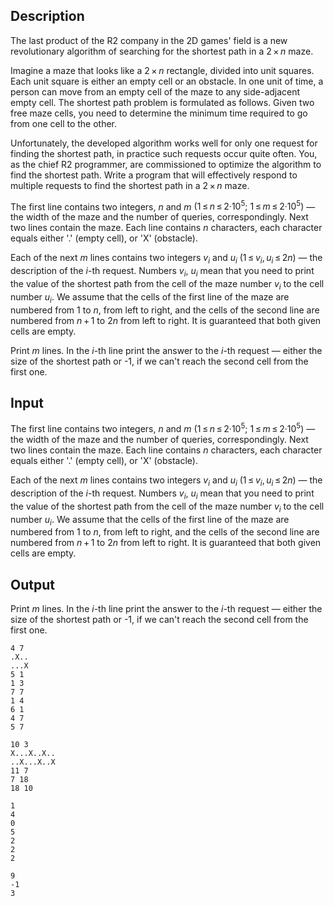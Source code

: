## Description

<div><p>The last product of the R2 company in the 2D games' field is a new revolutionary algorithm of searching for the shortest path in a <span class="tex-span">2 × <i>n</i></span> maze.</p><p>Imagine a maze that looks like a <span class="tex-span">2 × <i>n</i></span> rectangle, divided into unit squares. Each unit square is either an empty cell or an obstacle. In one unit of time, a person can move from an empty cell of the maze to any side-adjacent empty cell. The shortest path problem is formulated as follows. Given two free maze cells, you need to determine the minimum time required to go from one cell to the other.</p><p>Unfortunately, the developed algorithm works well for only one request for finding the shortest path, in practice such requests occur quite often. You, as the chief R2 programmer, are commissioned to optimize the algorithm to find the shortest path. Write a program that will effectively respond to multiple requests to find the shortest path in a <span class="tex-span">2 × <i>n</i></span> maze.</p></div><div class="input-specification"><p>The first line contains two integers, <span class="tex-span"><i>n</i></span> and <span class="tex-span"><i>m</i></span> <span class="tex-span">(1 ≤ <i>n</i> ≤ 2·10<sup class="upper-index">5</sup>;&nbsp;1 ≤ <i>m</i> ≤ 2·10<sup class="upper-index">5</sup>)</span> — the width of the maze and the number of queries, correspondingly. Next two lines contain the maze. Each line contains <span class="tex-span"><i>n</i></span> characters, each character equals either '<span class="tex-font-style-tt">.</span>' (empty cell), or '<span class="tex-font-style-tt">X</span>' (obstacle).</p><p>Each of the next <span class="tex-span"><i>m</i></span> lines contains two integers <span class="tex-span"><i>v</i><sub class="lower-index"><i>i</i></sub></span> and <span class="tex-span"><i>u</i><sub class="lower-index"><i>i</i></sub></span> <span class="tex-span">(1 ≤ <i>v</i><sub class="lower-index"><i>i</i></sub>, <i>u</i><sub class="lower-index"><i>i</i></sub> ≤ 2<i>n</i>)</span> — the description of the <span class="tex-span"><i>i</i></span>-th request. Numbers <span class="tex-span"><i>v</i><sub class="lower-index"><i>i</i></sub></span>, <span class="tex-span"><i>u</i><sub class="lower-index"><i>i</i></sub></span> mean that you need to print the value of the shortest path from the cell of the maze number <span class="tex-span"><i>v</i><sub class="lower-index"><i>i</i></sub></span> to the cell number <span class="tex-span"><i>u</i><sub class="lower-index"><i>i</i></sub></span>. We assume that the cells of the first line of the maze are numbered from <span class="tex-span">1</span> to <span class="tex-span"><i>n</i></span>, from left to right, and the cells of the second line are numbered from <span class="tex-span"><i>n</i> + 1</span> to <span class="tex-span">2<i>n</i></span> from left to right. It is guaranteed that both given cells are empty.</p></div><div class="output-specification"><p>Print <span class="tex-span"><i>m</i></span> lines. In the <span class="tex-span"><i>i</i></span>-th line print the answer to the <span class="tex-span"><i>i</i></span>-th request — either the size of the shortest path or -1, if we can't reach the second cell from the first one.</p></div>

## Input

<p>The first line contains two integers, <span class="tex-span"><i>n</i></span> and <span class="tex-span"><i>m</i></span> <span class="tex-span">(1 ≤ <i>n</i> ≤ 2·10<sup class="upper-index">5</sup>;&nbsp;1 ≤ <i>m</i> ≤ 2·10<sup class="upper-index">5</sup>)</span> — the width of the maze and the number of queries, correspondingly. Next two lines contain the maze. Each line contains <span class="tex-span"><i>n</i></span> characters, each character equals either '<span class="tex-font-style-tt">.</span>' (empty cell), or '<span class="tex-font-style-tt">X</span>' (obstacle).</p><p>Each of the next <span class="tex-span"><i>m</i></span> lines contains two integers <span class="tex-span"><i>v</i><sub class="lower-index"><i>i</i></sub></span> and <span class="tex-span"><i>u</i><sub class="lower-index"><i>i</i></sub></span> <span class="tex-span">(1 ≤ <i>v</i><sub class="lower-index"><i>i</i></sub>, <i>u</i><sub class="lower-index"><i>i</i></sub> ≤ 2<i>n</i>)</span> — the description of the <span class="tex-span"><i>i</i></span>-th request. Numbers <span class="tex-span"><i>v</i><sub class="lower-index"><i>i</i></sub></span>, <span class="tex-span"><i>u</i><sub class="lower-index"><i>i</i></sub></span> mean that you need to print the value of the shortest path from the cell of the maze number <span class="tex-span"><i>v</i><sub class="lower-index"><i>i</i></sub></span> to the cell number <span class="tex-span"><i>u</i><sub class="lower-index"><i>i</i></sub></span>. We assume that the cells of the first line of the maze are numbered from <span class="tex-span">1</span> to <span class="tex-span"><i>n</i></span>, from left to right, and the cells of the second line are numbered from <span class="tex-span"><i>n</i> + 1</span> to <span class="tex-span">2<i>n</i></span> from left to right. It is guaranteed that both given cells are empty.</p>

## Output

<p>Print <span class="tex-span"><i>m</i></span> lines. In the <span class="tex-span"><i>i</i></span>-th line print the answer to the <span class="tex-span"><i>i</i></span>-th request — either the size of the shortest path or -1, if we can't reach the second cell from the first one.</p>





```input1
4 7
.X..
...X
5 1
1 3
7 7
1 4
6 1
4 7
5 7

```




```input2
10 3
X...X..X..
..X...X..X
11 7
7 18
18 10

```




```output1
1
4
0
5
2
2
2

```




```output2
9
-1
3

```


